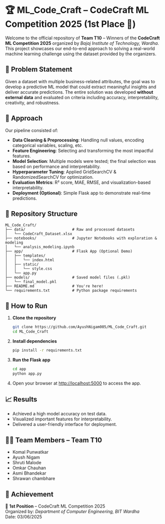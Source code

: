 
# 🏆 ML_Code_Craft – CodeCraft ML Competition 2025 (1st Place 🥇)

Welcome to the official repository of **Team T10** – Winners of the **CodeCraft ML Competition 2025** organized by *Bajaj Institute of Technology, Wardha*. This project showcases our end-to-end approach to solving a real-world machine learning challenge using the dataset provided by the organizers.

## 📌 Problem Statement

Given a dataset with multiple business-related attributes, the goal was to develop a predictive ML model that could extract meaningful insights and deliver accurate predictions. The entire solution was developed **without external data** and evaluated on criteria including accuracy, interpretability, creativity, and robustness.

## 🧠 Approach

Our pipeline consisted of:
- **Data Cleaning & Preprocessing**: Handling null values, encoding categorical variables, scaling, etc.
- **Feature Engineering**: Selecting and transforming the most impactful features.
- **Model Selection**: Multiple models were tested; the final selection was based on performance and interpretability.
- **Hyperparameter Tuning**: Applied GridSearchCV & RandomizedSearchCV for optimization.
- **Evaluation Metrics**: R² score, MAE, RMSE, and visualization-based interpretability.
- **Deployment (Optional)**: Simple Flask app to demonstrate real-time predictions.

## 📂 Repository Structure

```
ML_Code_Craft/
├── data/                     # Raw and processed datasets
│   └── CodeCraft_Dataset.xlsx
├── notebooks/                # Jupyter Notebooks with exploration & modeling
│   └── analysis_modeling.ipynb
├── app/                      # Flask App (Optional Demo)
│   ├── templates/
│   │   └── index.html
│   ├── static/
│   │   └── style.css
│   └── app.py
├── models/                   # Saved model files (.pkl)
│   └── final_model.pkl
├── README.md                 # You're here!
└── requirements.txt          # Python package requirements
```

## 🚀 How to Run

1. **Clone the repository**
   ```bash
   git clone https://github.com/AyushNigam005/ML_Code_Craft.git
   cd ML_Code_Craft
   ```

2. **Install dependencies**
   ```bash
   pip install -r requirements.txt
   ```

3. **Run the Flask app**
   ```bash
   cd app
   python app.py
   ```

4. Open your browser at [http://localhost:5000](http://localhost:5000) to access the app.

## 📈 Results

- Achieved a high model accuracy on test data.
- Visualized important features for interpretability.
- Delivered a user-friendly interface for deployment.

## 🧑‍💻 Team Members – Team T10

- Komal Punwatkar
- Ayush Nigam  
- Shruti Malode  
- Omkar Chauhan  
- Asmi Bhandekar
- Shrawan chambhare

## 🏅 Achievement

🥇 **1st Position** – CodeCraft ML Competition 2025  
Organized by: *Department of Computer Engineering, BIT Wardha*  
Date: 03/06/2025

